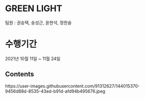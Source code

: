 <h1>GREEN LIGHT</H1>
<p>팀원 : 권승택, 송성근, 윤현석, 정한슬</p>
<H1>수행기간</H1>
<p>2021년 10월 11일 ~ 11월 24일</p>
<H2>Contents</H2>
https://user-images.githubusercontent.com/91312627/144015370-9456d88d-8535-43ed-b91d-afd94b495676.jpeg
